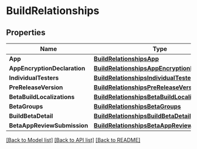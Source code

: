 # BuildRelationships

## Properties

Name | Type | Description | Notes
------------ | ------------- | ------------- | -------------
**App** | [**BuildRelationshipsApp**](Build.Relationships.App.md) |  | [optional] 
**AppEncryptionDeclaration** | [**BuildRelationshipsAppEncryptionDeclaration**](Build.Relationships.AppEncryptionDeclaration.md) |  | [optional] 
**IndividualTesters** | [**BuildRelationshipsIndividualTesters**](Build.Relationships.IndividualTesters.md) |  | [optional] 
**PreReleaseVersion** | [**BuildRelationshipsPreReleaseVersion**](Build.Relationships.PreReleaseVersion.md) |  | [optional] 
**BetaBuildLocalizations** | [**BuildRelationshipsBetaBuildLocalizations**](Build.Relationships.BetaBuildLocalizations.md) |  | [optional] 
**BetaGroups** | [**BuildRelationshipsBetaGroups**](Build.Relationships.BetaGroups.md) |  | [optional] 
**BuildBetaDetail** | [**BuildRelationshipsBuildBetaDetail**](Build.Relationships.BuildBetaDetail.md) |  | [optional] 
**BetaAppReviewSubmission** | [**BuildRelationshipsBetaAppReviewSubmission**](Build.Relationships.BetaAppReviewSubmission.md) |  | [optional] 

[[Back to Model list]](../README.md#documentation-for-models) [[Back to API list]](../README.md#documentation-for-api-endpoints) [[Back to README]](../README.md)


